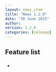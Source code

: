 ```yaml
---
layout: news_item
title: "News 1.2.0"
date: "30 June 2015"
author:
version: 1.2.0
categories: [release]
---
```


## Feature list

###

*
